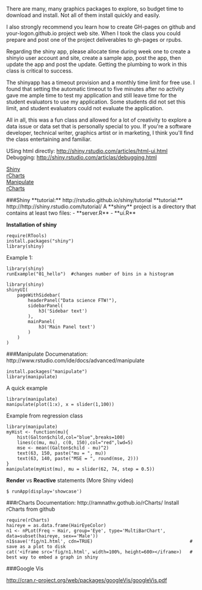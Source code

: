 There are many, many graphics packages to explore, so budget time to download and install. Not all of them install quickly and easily.  

I also strongly recommend you learn how to create GH-pages on github and your-logon.github.io project web site. When I took the class you could prepare and post one of the project deliverables to gh-pages or rpubs.   

Regarding the shiny app, please allocate time during week one to create a shinyio user account and site, create a sample app, post the app, then update the app and post the update. Getting the plumbing to work in this class is critical to success.  

The shinyapp has a timeout provision and a monthly time limit for free use. I found that setting the automatic timeout to five minutes after no activity gave me ample time to test my application and still leave time for the student evaluators to use my application. Some students did not set this limit, and student evaluators could not evaluate the application.   

All in all, this was a fun class and allowed for a lot of creativity to explore a data issue or data set that is personally special to you. If you're a software developer, technical writer, graphics artist or in marketing, I think you'll find the class entertaining and familiar.  


USing html directly: http://shiny.rstudio.com/articles/html-ui.html  
Debugging: http://shiny.rstudio.com/articlas/debugging.html  



[Shiny](*shiny-section)  
[rCharts](*rcharts-section)  
[Manipulate](*manipulate-section)  
[rCharts](*rcharts-section)

<div id="shiny-section">
###Shiny  
**tutorial:** http://rstudio.github.io/shiny/tutorial  
**tutorial:** http://http://shiny.rstudio.com/tutorial/  
A **shiny** project is a directory that contains at least two files:
- **server.R**
- **ui.R**

**Installation of shiny**  
```{R}
require(RTools)
install.packages("shiny")
library(shiny)
```
Example 1:  
```{R}
library(shiny)
runExample("01_hello")  #changes number of bins in a histogram
```

```{R}
library(shiny)
shinyUI(
    pageWithSidebar(
        headerPanel("Data science FTW!"),
        sidebarPanel(
            h3('Sidebar text')
        ),
        mainPanel(
            h3('Main Panel text')
        )
    ) 
)
```

<div id="manipulate-section">
###Manipulate  
Documenatation: http://www.rstudio.com/ide/docs/advanced/manipulate  

```{R}
install.packages("manipulate")
library(manipulate)
```
A quick example
```{R}
library(manipulate)
manipulate(plot(1:x), x = slider(1,100))
```
Example from regression class
```{R}
library(manipulate)
myHist <- function(mu){
    hist(Galton$child,col="blue",breaks=100)
    lines(c(mu, mu), c(0, 150),col="red",lwd=5)
    mse <- mean((Galton$child - mu)^2)
    text(63, 150, paste("mu = ", mu))
    text(63, 140, paste("MSE = ", round(mse, 2)))
}
manipulate(myHist(mu), mu = slider(62, 74, step = 0.5))
```

**Render** vs **Reactive** statements (More Shiny video)


```
$ runApp(display='showcase')
```

<div id='rcharts-section'>
###rCharts
Documentation: http://ramnathv.gothub.io/rCharts/  
Install rCharts from github  

```{R}
require(rCharts)
haireye = as.data.frame(HairEyeColor)
n1 <- nPLot(Freq ~ Hair, group='Eye', type='MultiBarChart', data=subset(haireye, sex=='Male'))
n1$save('fig/n1.html', cdn=TRUE)                                    # save as a plot to disk
cat('<iframe src='fig/n1.html', width=100%, height=600></iframe>)   # best way to embed a graph in shiny
```

###Google Vis

http://cran.r-project.org/web/packages/googleVis/googleVis.pdf

